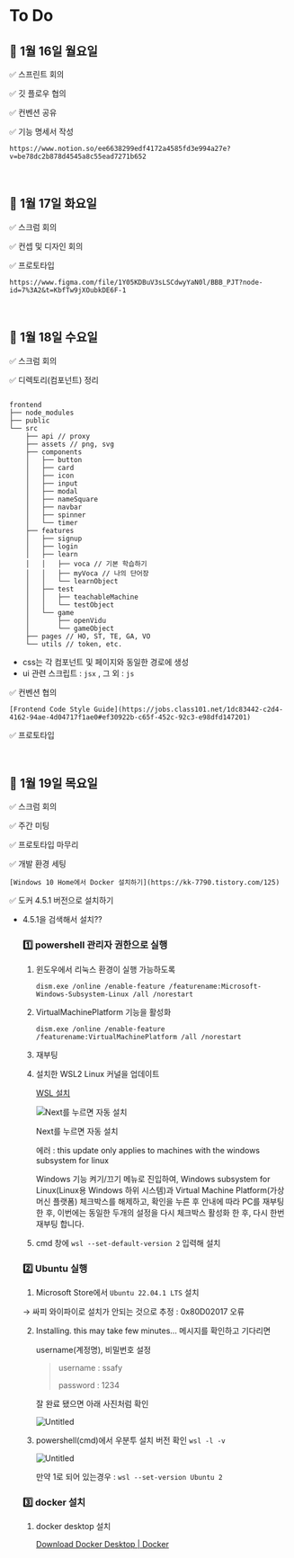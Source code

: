 # To Do

## 💚 1월 16일 월요일

✅ 스프린트 회의

✅ 깃 플로우 협의

✅ 컨벤션 공유

✅ 기능 명세서 작성

    https://www.notion.so/ee6638299edf4172a4585fd3e994a27e?v=be78dc2b878d4545a8c55ead7271b652

<br>

## 💚 1월 17일 화요일

✅ 스크럼 회의

✅ 컨셉 및 디자인 회의

✅ 프로토타입

    https://www.figma.com/file/1Y05KDBuV3sLSCdwyYaN0l/BBB_PJT?node-id=7%3A2&t=KbfTw9jXOubkDE6F-1

<br>

## 💚 1월 18일 수요일

✅ 스크럼 회의

✅ 디렉토리(컴포넌트) 정리

```

frontend
├── node_modules
├── public
└── src
    ├── api // proxy
    ├── assets // png, svg
    ├── components
    │   ├── button
    │   ├── card
    │   ├── icon
    │   ├── input
    │   ├── modal
    │   ├── nameSquare
    │   ├── navbar
    │   ├── spinner
    │   └── timer
    ├── features
    │   ├── signup
    │   ├── login
    │   ├── learn
    │   │   ├── voca // 기본 학습하기
    │   │   ├── myVoca // 나의 단어장
    │   │   └── learnObject
    │   ├── test
    │   │   ├── teachableMachine
    │   │   └── testObject
    │   └── game
    │       ├── openVidu
    │       └── gameObject
    ├── pages // HO, ST, TE, GA, VO
    └── utils // token, etc.

```

- css는 각 컴포넌트 및 페이지와 동일한 경로에 생성
- ui 관련 스크립트 : `jsx` , 그 외 : `js`

✅ 컨벤션 협의

    [Frontend Code Style Guide](https://jobs.class101.net/1dc83442-c2d4-4162-94ae-4d04717f1ae0#ef30922b-c65f-452c-92c3-e98dfd147201)

✅ 프로토타입

<br>

<aside>

## 💚 1월 19일 목요일

</aside>

✅ 스크럼 회의

✅ 주간 미팅

✅ 프로토타입 마무리

✅ 개발 환경 세팅

    [Windows 10 Home에서 Docker 설치하기](https://kk-7790.tistory.com/125)

<aside>
✅ 도커 4.5.1 버전으로 설치하기

</aside>

- 4.5.1을 검색해서 설치??

  ### 1️⃣ powershell 관리자 권한으로 실행

  1. 윈도우에서 리눅스 환경이 실행 가능하도록

     `dism.exe /online /enable-feature /featurename:Microsoft-Windows-Subsystem-Linux /all /norestart`

  2. VirtualMachinePlatform 기능을 활성화

     `dism.exe /online /enable-feature /featurename:VirtualMachinePlatform /all /norestart`

  3. 재부팅
  4. 설치한 WSL2 Linux 커널을 업데이트

     [WSL 설치](https://docs.microsoft.com/ko-kr/windows/wsl/install-win10#step-4---download-the-linux-kernel-update-package)

     [](https://wslstorestorage.blob.core.windows.net/wslblob/wsl_update_x64.msi)

     ![Next를 누르면 자동 설치](https://s3-us-west-2.amazonaws.com/secure.notion-static.com/c8d92e2d-3d7b-47bf-bf75-44c23612592d/Untitled.png)

     Next를 누르면 자동 설치

     에러 : this update only applies to machines with the windows subsystem for linux

     Windows 기능 켜기/끄기 메뉴로 진입하여, Windows subsystem for Linux(Linux용 Windows 하위 시스템)과 Virtual Machine Platform(가상 머신 플랫폼) 체크박스를 해제하고, 확인을 누른 후 안내에 따라 PC를 재부팅 한 후, 이번에는 동일한 두개의 설정을 다시 체크박스 활성화 한 후, 다시 한번 재부팅 합니다.

  5. cmd 창에 `wsl --set-default-version 2` 입력해 설치

  ### 2️⃣ Ubuntu 실행

  1. Microsoft Store에서 `Ubuntu 22.04.1 LTS` 설치

  → 싸피 와이파이로 설치가 안되는 것으로 추정 : 0x80D02017 오류

  2. Installing. this may take few minutes… 메시지를 확인하고 기다리면

     username(계정명), 비밀번호 설정

     > username : ssafy
     >
     > password : 1234

     잘 완료 됐으면 아래 사진처럼 확인

     ![Untitled](https://s3-us-west-2.amazonaws.com/secure.notion-static.com/27e171a4-bc6c-4e20-869a-2b6aee3c9cdf/Untitled.png)

  3. powershell(cmd)에서 우분투 설치 버전 확인 `wsl -l -v`

     ![Untitled](https://s3-us-west-2.amazonaws.com/secure.notion-static.com/c175f978-2321-4d2a-a5a8-b3dddc7cb073/Untitled.png)

     만약 1로 되어 있는경우 : `wsl --set-version Ubuntu 2`

  ### 3️⃣ docker 설치

  1. docker desktop 설치

     [Download Docker Desktop | Docker](https://www.docker.com/products/docker-desktop)
